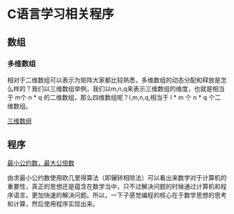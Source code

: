 # C语言学习相关程序

## 数组

### 多维数组
相对于二维数组可以表示为矩阵大家都比较熟悉，多维数组的动态分配和释放是怎么样的？我们以三维数组举例，我们以m,n,q来表示三维数组的维度，也就是相当于 m个 n * q 的二维数组，那么四维数组呢？l,m,n,q,相当于 l * m 个 n * q 个二维数组。

[三维数组](./ThreeArray.md)

## 程序
[最小公约数，最大公倍数](./最小公倍数最大公约数.md)

由求最小公约数使用欧几里得算法（即辗转相除法）可以看出来数学对于计算机的重要性，真正的思想还是蕴含在数学当中，只不过解决问题的时候通过计算机和程序语言，更加快速的解决问题。所以，一下子感觉编程的核心在于数学思想的思考和计算，然后使用程序实现出来。
